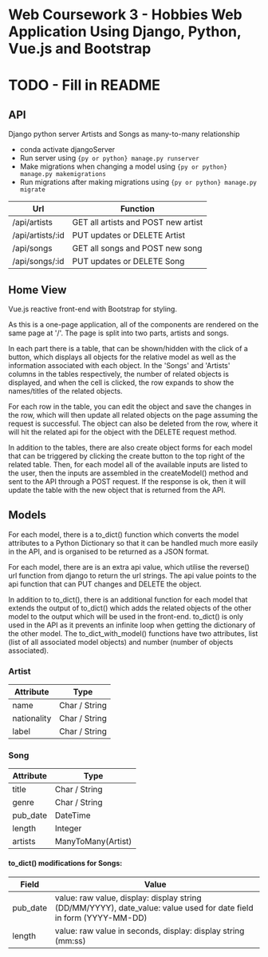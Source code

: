 # Web Coursework 3 - Hobbies Web Application Using Django, Python, Vue.js and Bootstrap

# TODO - Fill in README

## API

Django python server
Artists and Songs as many-to-many relationship

- conda activate djangoServer
- Run server using `{py or python} manage.py runserver`
- Make migrations when changing a model using `{py or python} manage.py makemigrations`
- Run migrations after making migrations using `{py or python} manage.py migrate`

| Url              | Function                            |
| ---------------- | ----------------------------------- |
| /api/artists     | GET all artists and POST new artist |
| /api/artists/:id | PUT updates or DELETE Artist        |
| /api/songs       | GET all songs and POST new song     |
| /api/songs/:id   | PUT updates or DELETE Song          |

## Home View

Vue.js reactive front-end with Bootstrap for styling.

As this is a one-page application, all of the components are rendered on the same page at '/'.
The page is split into two parts, artists and songs.

In each part there is a table, that can be shown/hidden with the click of a button, which displays all objects for the relative model as well as the information associated with each object.
In the 'Songs' and 'Artists' columns in the tables respectively, the number of related objects is displayed, and when the cell is clicked, the row expands to show the names/titles of the related objects.

For each row in the table, you can edit the object and save the changes in the row, which will then update all related objects on the page assuming the request is successful.
The object can also be deleted from the row, where it will hit the related api for the object with the DELETE request method.

In addition to the tables, there are also create object forms for each model that can be triggered by clicking the create button to the top right of the related table.
Then, for each model all of the available inputs are listed to the user, then the inputs are assembled in the createModel() method and sent to the API through a POST request.
If the response is ok, then it will update the table with the new object that is returned from the API.

## Models

For each model, there is a to_dict() function which converts the model attributes to a Python Dictionary so that it can be handled much more easily in the API, and is organised to be returned as a JSON format.

For each model, there are is an extra api value, which utilise the reverse() url function from django to return the url strings.
The api value points to the api function that can PUT changes and DELETE the object.

In addition to to_dict(), there is an additional function for each model that extends the output of to_dict() which adds the related objects of the other model to the output which will be used in the front-end.
to_dict() is only used in the API as it prevents an infinite loop when getting the dictionary of the other model.
The to_dict_with_model() functions have two attributes, list (list of all associated model objects) and number (number of objects associated).

### Artist

| Attribute   | Type          |
| ----------- | ------------- |
| name        | Char / String |
| nationality | Char / String |
| label       | Char / String |

### Song

| Attribute | Type               |
| --------- | ------------------ |
| title     | Char / String      |
| genre     | Char / String      |
| pub_date  | DateTime           |
| length    | Integer            |
| artists   | ManyToMany(Artist) |

#### to_dict() modifications for Songs:

| Field    | Value                                                                                                              |
| -------- | ------------------------------------------------------------------------------------------------------------------ |
| pub_date | value: raw value, display: display string (DD/MM/YYYY), date_value: value used for date field in form (YYYY-MM-DD) |
| length   | value: raw value in seconds, display: display string (mm:ss)                                                       |
